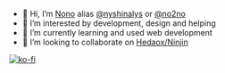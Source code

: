 - 👋 Hi, I’m <a href="https://to.no2no.eu.org/home" target="_blank" title="My Website">Nono</a> alias <a href="https://to.no2no.eu.org/github" target="_blank" title="My GitHub Repository">@nyshinalys</a> or <a href="https://to.no2no.eu.org/github2" target="_blank" title="My Old GitHub Repository">@no2no</a>
- 👀 I’m interested by development, design and helping
- 🌱 I’m currently learning and used web development
- 💞️ I’m looking to collaborate on <a href="https://to.no2no.eu.org/github/ninjin" title="Hedaox/Ninjin">Hedaox/Ninjin</a>

[![ko-fi](https://ko-fi.com/img/githubbutton_sm.svg)](https://to.no2no.eu.org/donate)

<!---
nyshinalys/nyshinalys is a ✨ special ✨ repository because its `README.md` (this file) appears on your GitHub profile.
You can click the Preview link to take a look at your changes.
--->

